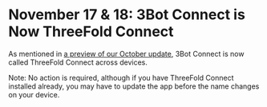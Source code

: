 # November 17 & 18: 3Bot Connect is Now ThreeFold Connect

As mentioned in [a preview of our October update](tf_updates), 3Bot Connect is now called ThreeFold Connect across devices.

Note: No action is required, although if you have ThreeFold Connect installed already, you may have to update the app before the name changes on your device.